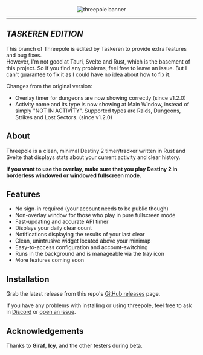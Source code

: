 <div align="center">
    <img src="./assets/banner.png" alt="threepole banner"/>
</div>

---

## *TASKEREN EDITION*

This branch of Threepole is edited by Taskeren to provide extra features and bug fixes.\
However, I'm not good at Tauri, Svelte and Rust, which is the basement of this project. So if you find any problems, feel free to leave an issue. But I can't guarantee to fix it as I could have no idea about how to fix it.

Changes from the original version:
- Overlay timer for dungeons are now showing correctly (since v1.2.0)
- Activity name and its type is now showing at Main Window, instead of simply "NOT IN ACTIVITY". Supported types are Raids, Dungeons, Strikes and Lost Sectors. (since v1.2.0)

## About

Threepole is a clean, minimal Destiny 2 timer/tracker written in Rust and Svelte that displays stats about your current activity and clear history.

**If you want to use the overlay, make sure that you play Destiny 2 in borderless windowed or windowed fullscreen mode.**

## Features
- No sign-in required (your account needs to be public though)
- Non-overlay window for those who play in pure fullscreen mode
- Fast-updating and accurate API timer
- Displays your daily clear count
- Notifications displaying the results of your last clear
- Clean, unintrusive widget located above your minimap
- Easy-to-access configuration and account-switching
- Runs in the background and is manageable via the tray icon
- More features coming soon

## Installation

Grab the latest release from this repo's [GitHub releases](https://github.com/dessh/threepole/releases) page.

If you have any problems with installing or using threepole, feel free to ask in [Discord](https://discord.gg/dr3WWuwYty) or [open an issue](https://github.com/dessh/threepole/issues).

## Acknowledgements
Thanks to **Giraf**, **Icy**, and the other testers during beta.
